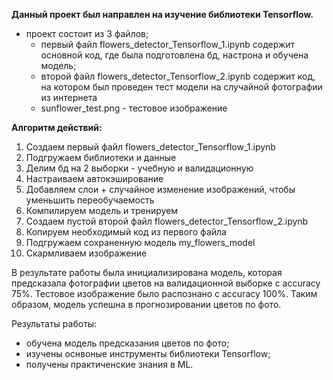 **Данный проект был направлен на изучение библиотеки Tensorflow.** 

* проект состоит из 3 файлов;
  * первый файл flowers_detector_Tensorflow_1.ipynb содержит основной код, где была подготовлена бд, настрона и обучена модель;
  * второй файл flowers_detector_Tensorflow_2.ipynb содержит код, на котором был проведен тест модели на случайной фотографии из интернета
  * sunflower_test.png - тестовое изображение

**Алгоритм действий:**
1. Создаем первый файл flowers_detector_Tensorflow_1.ipynb
2. Подгружаем библиотеки и данные
3. Делим бд на 2 выборки - учебную и валидационную
4. Настраиваем автокэширование
5. Добавляем слои + случайное изменение изображений, чтобы уменьшить переобучаемость
6. Компилируем модель и тренируем
7. Создаем пустой второй файл flowers_detector_Tensorflow_2.ipynb
8. Копируем необходимый код из первого файла
9. Подгружаем сохраненную модель my_flowers_model
10. Скармливаем изображение


В результате работы была инициализирована модель, которая предсказала фотографии цветов на валидационной выборке с accuracy 75%. Тестовое изображение было распознано с accuracy 100%. Таким образом, модель успешна в прогнозировании цветов по фото.

Результаты работы:
- обучена модель предсказания цветов по фото;
- изучены оснвоные инструменты библиотеки Tensorflow;
- получены практиченские знания в ML.
